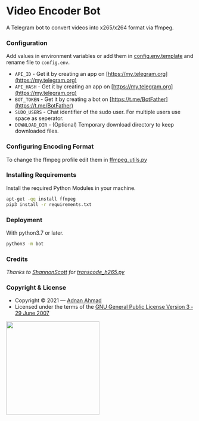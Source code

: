 # Video Encoder Bot
A Telegram bot to convert videos into x265/x264 format via ffmpeg.

### Configuration
Add values in environment variables or add them in [config.env.template](./config.env.template) and rename file to `config.env`.
- `API_ID` - Get it by creating an app on [https://my.telegram.org](https://my.telegram.org)
- `API_HASH` - Get it by creating an app on [https://my.telegram.org](https://my.telegram.org)
- `BOT_TOKEN` - Get it by creating a bot on [https://t.me/BotFather](https://t.me/BotFather)
- `SUDO_USERS` - Chat identifier of the sudo user. For multiple users use space as seperator.
- `DOWNLOAD_DIR` - (Optional) Temporary download directory to keep downloaded files.

### Configuring Encoding Format
To change the ffmpeg profile edit them in [ffmpeg_utils.py](/bot/helper/ffmpeg_utils.py)

### Installing Requirements
Install the required Python Modules in your machine.
```sh
apt-get -qq install ffmpeg
pip3 install -r requirements.txt
```
### Deployment
With python3.7 or later.
```sh
python3 -m bot
```

### Credits
*Thanks to [ShannonScott](https://gist.github.com/ShannonScott) for [transcode_h265.py](https://gist.github.com/ShannonScott/6d807fc59bfa0356eee64fad66f9d9a8)*

### Copyright & License
- Copyright &copy; 2021 &mdash; [Adnan Ahmad](https://github.com/viperadnan-git)
- Licensed under the terms of the [GNU General Public License Version 3 &dash; 29 June 2007](./LICENSE)

<p><a href="https://heroku.com/deploy?template=https://github.com/MrSuhan/video-encoder-bot"> <img src="https://img.shields.io/badge/Deploy%20To%20Heroku-black?style=for-the-badge&logo=heroku" width="250""/></a></p>
